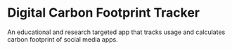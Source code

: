 # Digital Carbon Footprint Tracker

An educational and research targeted app that tracks usage and calculates carbon footprint of social media apps.
